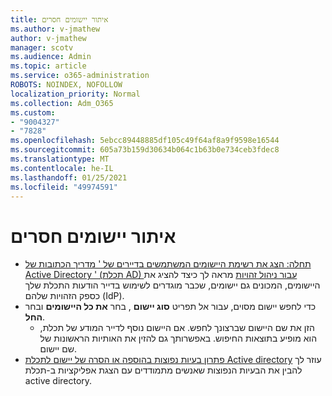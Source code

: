 ```yaml
---
title: איתור יישומים חסרים
ms.author: v-jmathew
author: v-jmathew
manager: scotv
ms.audience: Admin
ms.topic: article
ms.service: o365-administration
ROBOTS: NOINDEX, NOFOLLOW
localization_priority: Normal
ms.collection: Adm_O365
ms.custom:
- "9004327"
- "7828"
ms.openlocfilehash: 5ebcc89448885df105c49f64af8a9f9598e16544
ms.sourcegitcommit: 605a73b159d30634b064c1b63b0e734ceb3fdec8
ms.translationtype: MT
ms.contentlocale: he-IL
ms.lasthandoff: 01/25/2021
ms.locfileid: "49974591"
---
```

# <a name="find-missing-applications"></a>איתור יישומים חסרים

- [תחלה: הצג את רשימת היישומים המשתמשים בדיירים של ' מדריך הכתובות של Active Directory ' (תכלת AD) עבור ניהול זהויות](https://docs.microsoft.com/azure/active-directory/manage-apps/view-applications-portal) מראה לך כיצד להציג את היישומים, המכונים גם יישומים, שכבר מוגדרים לשימוש בדייר הודעות התכלת שלך כספק הזהויות שלהם (IdP).
- כדי לחפש יישום מסוים, עבור אל תפריט **סוג יישום** , בחר **את כל היישומים** ובחר **החל**.
  - הזן את שם היישום שברצונך לחפש. אם היישום נוסף לדייר המודע של תכלת, הוא מופיע בתוצאות החיפוש. באפשרותך גם להזין את האותיות הראשונות של שם יישום.
- [פתרון בעיות נפוצות בהוספה או הסרה של יישום לתכלת Active directory](https://docs.microsoft.com/azure/active-directory/manage-apps/troubleshoot-adding-apps) עוזר לך להבין את הבעיות הנפוצות שאנשים מתמודדים עם הצגת אפליקציות ב-תכלת active directory.
